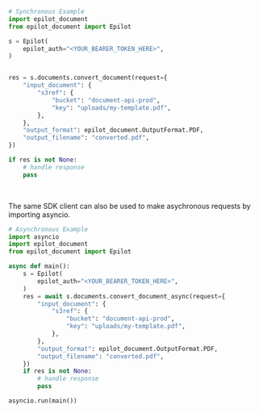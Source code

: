 <!-- Start SDK Example Usage [usage] -->
```python
# Synchronous Example
import epilot_document
from epilot_document import Epilot

s = Epilot(
    epilot_auth="<YOUR_BEARER_TOKEN_HERE>",
)


res = s.documents.convert_document(request={
    "input_document": {
        "s3ref": {
            "bucket": "document-api-prod",
            "key": "uploads/my-template.pdf",
        },
    },
    "output_format": epilot_document.OutputFormat.PDF,
    "output_filename": "converted.pdf",
})

if res is not None:
    # handle response
    pass
```

</br>

The same SDK client can also be used to make asychronous requests by importing asyncio.
```python
# Asynchronous Example
import asyncio
import epilot_document
from epilot_document import Epilot

async def main():
    s = Epilot(
        epilot_auth="<YOUR_BEARER_TOKEN_HERE>",
    )
    res = await s.documents.convert_document_async(request={
        "input_document": {
            "s3ref": {
                "bucket": "document-api-prod",
                "key": "uploads/my-template.pdf",
            },
        },
        "output_format": epilot_document.OutputFormat.PDF,
        "output_filename": "converted.pdf",
    })
    if res is not None:
        # handle response
        pass

asyncio.run(main())
```
<!-- End SDK Example Usage [usage] -->